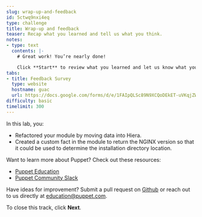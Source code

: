 ```yaml
---
slug: wrap-up-and-feedback
id: 5ctwq9nxi4eq
type: challenge
title: Wrap-up and feedback
teaser: Recap what you learned and tell us what you think.
notes:
- type: text
  contents: |-
    # Great work! You’re nearly done!

    Click **Start** to review what you learned and let us know what you thought of this track.
tabs:
- title: Feedback Survey
  type: website
  hostname: guac
  url: https://docs.google.com/forms/d/e/1FAIpQLSc89N9XCQoDEkET-uVKqjZWGnqMw0IbzZeeuuCKcoQk5oXr0g/viewform?embedded=true
difficulty: basic
timelimit: 300
---
```

In this lab, you:
 - Refactored your module by moving data into Hiera.
 - Created a custom fact in the module to return the NGINX version so that it could be used to determine the installation directory location.

Want to learn more about Puppet? Check out these resources:
- [Puppet Education](https://training.puppet.com/)
- [Puppet Community Slack](https://slack.puppet.com/)

Have ideas for improvement? Submit a pull request on [Github](https://github.com/puppetlabs/puppet-instruqt-tracks/tree/main/pe-extend-capability-lab-2-1) or reach out to us directly at <a href="mailto:education@puppet.com">education@puppet.com</a>.

To close this track, click **Next**.